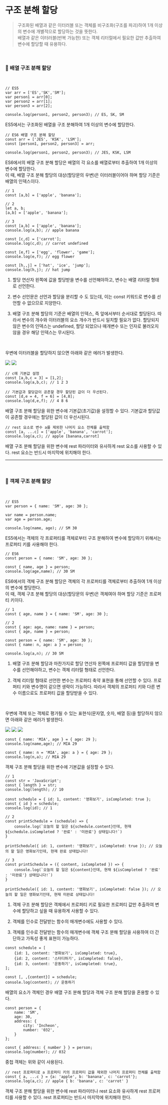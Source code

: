 # 구조 분해 할당

> 구조화된 배열과 같은 이터러블 또는 객체를 비구조화(구조를 파괴)하여 1개 이상의 변수에 개별적으로 할당하는 것을 뜻한다. <br/>
> 배열과 같은 이터러블(반복 가능한) 또는 객체 리터럴에서 필요한 값만 추출하여 변수에 할당할 때 유용하다.

<br/>

### 📌 배열 구조 분해 할당

<br/>

```JS
// ES5
var arr = ['ES','SK','SM'];
var person1 = arr[0];
var person2 = arr[1];
var person3 = arr[2];

console.log(person1, person2, person3); // ES, SK, SM
```

ES5에서는 구조화된 배열을 구조 분해하여 1개 이상의 변수에 할당한다.

```JS
// ES6 배열 구조 분해 할당
const arr = ['JES', 'KSK', 'LSM'];
const [person1, person2, person3] = arr;

console.log(person1, person2, person3); // JES, KSK, LSM
```

ES6에서의 배열 구조 분해 할당은 배열의 각 요소를 배열로부터 추출하여 1개 이상의 변수에 할당한다.<br/>
이 때, 배열 구조 분해 할당의 대상(할당문의 우변)은 이터러블이어야 하며 할당 기준은 배열의 인덱스이다.

```JS
// 1
const [a,b] = ['apple', 'banana'];

// 2
let a, b;
[a,b] = ['apple', 'banana'];

// 3
const [a,b] = ['apple', 'banana'];
console.log(a,b); // apple banana

const [c,d] = ['carrot'];
console.log(c,d); // carrot undefined

const [e,f] = ['egg', 'flower', 'game'];
console.log(e,f); // egg flower

const [h,,j] = ['hat', 'ice', 'jump'];
console.log(h,j); // hat jump
```

1. 할당 연산자 왼쪽에 값을 할당받을 변수를 선언해야하고, 변수는 배열 리터럴 형태로 선언한다.

2. 변수 선언문은 선언과 할당을 분리할 수 도 있는데, 이는 const 키워드로 변수를 선언할 수 없으므로 지양한다.

3. 배열 구조 분해 할당의 기준은 배열의 인덱스, 즉 앞에서부터 순서대로 할당된다. 따라서 변수의 개수와 이터러블의 요소 개수가 반드시 일치할 필요가 없다. 할당되지 않은 변수의 인덱스는 undefined, 할당 되었으나 매개변수 또는 인자로 불러오지 않을 경우 해당 인덱스는 무시된다.

<br/>

우변에 이터러블을 할당하지 않으면 아래와 같은 에러가 발생한다.

<img src="https://img1.daumcdn.net/thumb/R1280x0/?scode=mtistory2&fname=https%3A%2F%2Fblog.kakaocdn.net%2Fdn%2FoF1VE%2Fbtsm8PCL3iq%2F69Mkub9GFkU8aEdGtVLkIK%2Fimg.png">

<img src="https://img1.daumcdn.net/thumb/R1280x0/?scode=mtistory2&fname=https%3A%2F%2Fblog.kakaocdn.net%2Fdn%2FKOrdy%2Fbtsm91iaVHM%2FeFXuSdkhpCvPSksqHc5dM1%2Fimg.png">

```JS
// c에 기본값 설정
const [a,b,c = 3] = [1,2];
console.log(a,b,c); // 1 2 3

// 기본값과 할당값이 공존할 경우 할당된 값이 더 우선된다.
const [d,e = 4, f = 6] = [4,8];
console.log(d,e,f); // 4 8 6
```

배열 구조 분해 할당을 위한 변수에 기본값(초기값)을 설정할 수 있다. 기본값과 할당값이 공존할 경우에는 할당된 값이 더 우선시된다.

```JS
// rest 요소로 변수 a를 제외한 나머지 요소 전체를 출력함
const [a, ...c] = ['apple', 'banana', 'carrot'];
console.log(a,c); // apple [banana,carrot]
```

배열 구조 분해 할당을 위한 변수에 rest 파라미터와 유사하게 rest 요소를 사용할 수 있다. rest 요소는 반드시 마지막에 위치해야 한다.

---

<br/>

### 📌 객체 구조 분해 할당

<br/>

```JS
// ES5
var person = { name: 'SM', age: 30 };

var name = person.name;
var age = person.age;

console.log(name, age); // SM 30
```

ES5에서는 객체의 각 프로퍼티를 객체로부터 구조 분해하여 변수에 할당하기 위해서는 프로퍼티 키를 사용해야 한다.

```JS
// ES6
const person = { name: 'SM', age: 30 };

const { name, age } = person;
console.log(age,name); // 30 SM
```

ES6에서의 객체 구조 분해 할당은 객체의 각 프로퍼티를 객체로부터 추출하여 1개 이상의 변수에 할당한다.
<br/>
이 때, 객체 구조 분해 할당의 대상(할당문의 우변)은 객체여야 하며 할당 기준은 프로퍼티 키이다.

```JS
// 1
const { age, name } = { name: 'SM', age: 30 };

// 2
const { age: age, name: name } = person;
const { age, name } = person;

const person = { name: 'SM', age: 30 };
const { name: n, age: a } = person;

console.log(a,n); // 30 SM
```

1. 배열 구조 분해 할당과 마찬가지로 할당 연산자 왼쪽에 프로퍼티 값을 할당받을 변수를 선언해야하고, 변수는 객체 리터럴 형태로 선언한다.

2. 객체 리터럴 형태로 선언한 변수는 프로퍼티 축약 표현을 통해 선언할 수 있다. 프로퍼티 키와 변수명이 같으면 생략이 가능하다. 따라서 객체의 프로퍼티 키와 다른 변수 이름으로도 프로퍼티 값을 할당받을 수 있다.

<br/>

우변에 객체 또는 객체로 평가될 수 있는 표현식(문자열, 숫자, 배열 등)을 할당하지 않으면 아래와 같은 에러가 발생한다.

<img src="https://img1.daumcdn.net/thumb/R1280x0/?scode=mtistory2&fname=https%3A%2F%2Fblog.kakaocdn.net%2Fdn%2FcCAhYv%2Fbtsm8Q2MiXX%2FPkn03oPWUSnjrl8nfVknO0%2Fimg.png">
<img src="https://img1.daumcdn.net/thumb/R1280x0/?scode=mtistory2&fname=https%3A%2F%2Fblog.kakaocdn.net%2Fdn%2Fbz8gxd%2Fbtsm9fVshAn%2FmE779XfUB1SECl4EKBNFqK%2Fimg.png">
<img src="https://img1.daumcdn.net/thumb/R1280x0/?scode=mtistory2&fname=https%3A%2F%2Fblog.kakaocdn.net%2Fdn%2FJcDIb%2Fbtsm8PQjEdn%2Fxd3FdFMPK5koceSuO0nazK%2Fimg.png">

```JS
const { name: 'MIA', age } = { age: 29 };
console.log(name,age); // MIA 29

const { name: n = 'MIA', age: a } = { age: 29 };
console.log(n,a); // MIA 29
```

객체 구조 분해 할당을 위한 변수에 기본값을 설정할 수 있다.

```JS
// 1
const str = 'JavaScript';
const { length } = str;
console.log(length); // 10

const schedule = { id: 1, content: '영화보기', isCompleted: true };
const { id } = schedule;
console.log(id); // 1

// 2
const printSchedule = (schedule) => {
	console.log(`오늘의 할 일은 ${schedule.content}인데, 현재 ${schedule.isCompleted ? '완료' : '미완료'} 상태입니다!`)
}

printSchedule({ id: 1, content: '영화보기', isCompleted: true }); // 오늘의 할 일은 영화보기인데, 현재 완료 상태입니다!

// 3
const printSchedule = ({ content, isCompleted }) => {
	console.log(`오늘의 할 일은 ${content}인데, 현재 ${isCompleted ? '완료' : '미완료'} 상태입니다!`)
}

printSchedule({ id: 1, content: '영화보기', isCompleted: false }); // 오늘의 할 일은 영화보기인데, 현재 미완료 상태입니다!
```

1. 객체 구조 분해 할당은 객체에서 프로퍼티 키로 필요한 프로퍼티 값만 추출하여 변수에 할당하고 싶을 때 유용하게 사용할 수 있다.

2. 객체를 인수로 전달받는 함수의 매개변수에도 사용할 수 있다.

3. 객체를 인수로 전달받는 함수의 매개변수에 객체 구조 분해 할당을 사용하여 더 간단하고 가독성 좋게 표현이 가능하다.

```JS
const schedule = [
	{id: 1, content: '영화보기', isCompleted: true},
    {id: 2, content: '스터디하기', isCompleted: false},
    {id: 3, content: '운동하기', isCompleted: true},
];

const [, ,{content}] = schedule;
console.log(content); // 운동하기
```

배열의 요소가 객체인 경우 배열 구조 분해 할당과 객체 구조 분해 할당을 혼용할 수 있다.

```JS
const person = {
	name: 'SM',
    age: 30,
    address: {
    	city: 'Incheon',
        number: '032',
    }
};

const { address: { number } } = person;
console.log(number); // 032
```

중첩 객체는 위와 같이 사용된다.

```JS
// rest 프로퍼티로 a 프로퍼티 키의 프로퍼티 값을 제외한 나머지 프로퍼티 전체를 출력함
const { a, ...c } = {a: 'apple', b: 'banana', c: 'carrot'};
console.log(a,c); // apple { b: 'banana', c: 'carrot' }
```

객체 구조 분해 할당을 위한 변수에 rest 파라미터나 rest 요소와 유사하게 rest 프로퍼티를 사용할 수 있다. rest 프로퍼티는 반드시 마지막에 위치해야 한다.
